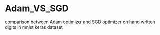 # Adam_VS_SGD
 comparison between Adam optimizer and SGD optimizer on hand written digits in mnist keras dataset 

